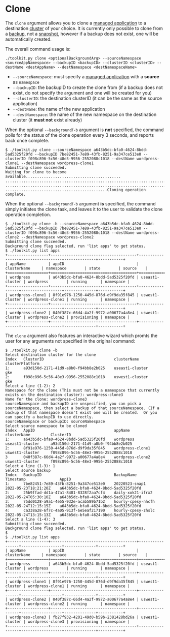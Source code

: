 # Clone

The `clone` argument allows you to clone a [managed application](../manage/README.md#app) to a destination [cluster](..list/README.md#clusters) of your choice.  It is currently only possible to clone from a [backup](../list/README.md#backups), not a [snapshot](../list/README.md#snapshots), however if a backup does not exist, one will be automatically created.

The overall command usage is:

```text
./toolkit.py clone <optionalBackgroundArg> --sourceNamespace <sourceAppNamespace> --backupID <backupID> --clusterID <clusterID> --destName <destAppName> --destNamespace <destNamespaceName>
```

* `--sourceNamespace`: must specify a [managed application](../manage/README.md#app) with a **source** as `namespace`
* `--backupID`: the backupID to create the clone from (if a backup does not exist, do not specify the argument and one will be created for you)
* `--clusterID`: the destination clusterID (it can be the same as the source application)
* `--destName`: the name of the new application
* `--destNamespace`: the name of the new namespace on the destination cluster (it **must not** exist already)

When the optional `--background`/`-b` argument is **not** specified, the command polls for the status of the clone operation every 3 seconds, and reports back once complete.

```text
$ ./toolkit.py clone --sourceNamespace a643b5dc-bfa0-4624-8bdd-5ad5325f20fd --backupID 7be82451-7e89-43fb-8251-9a347ce513e0 --clusterID f098c896-5c56-48e3-9956-2552088c1018 --destName wordpress-clone1 --destNamespace wordpress-clone1
Submitting clone succeeded.
Waiting for clone to become available..........................................
...............................................................................
...............................................................................
.............................................Cloning operation complete.
```

When the optional `--background`/`-b` argument **is** specified, the command simply initiates the clone task, and leaves it to the user to validate the clone operation completion.

```text
$ ./toolkit.py clone -b --sourceNamespace a643b5dc-bfa0-4624-8bdd-5ad5325f20fd --backupID 7be82451-7e89-43fb-8251-9a347ce513e0 --clusterID f098c896-5c56-48e3-9956-2552088c1018 --destName wordpress-clone2 --destNamespace wordpress-clone2
Submitting clone succeeded.
Background clone flag selected, run 'list apps' to get status.
$ ./toolkit.py list apps
+------------------+--------------------------------------+-----------------+------------------+--------------+-----------+
| appName          | appID                                | clusterName     | namespace        | state        | source    |
+==================+======================================+=================+==================+==============+===========+
| wordpress        | a643b5dc-bfa0-4624-8bdd-5ad5325f20fd | useast1-cluster | wordpress        | running      | namespace |
+------------------+--------------------------------------+-----------------+------------------+--------------+-----------+
| wordpress-clone1 | 8f91e976-1250-445d-876d-d9f9da35f845 | uswest1-cluster | wordpress-clone1 | running      | namespace |
+------------------+--------------------------------------+-----------------+------------------+--------------+-----------+
| wordpress-clone2 | 040f387c-66d4-4a2f-9972-a00677a4a8e4 | uswest1-cluster | wordpress-clone2 | provisioning | namespace |
+------------------+--------------------------------------+-----------------+------------------+--------------+-----------+
```

The `clone` argument also features an interactive wizard which promts the user for any arguments not specified in the original command:

```text
$ ./toolkit.py clone -b
Select destination cluster for the clone
Index   ClusterID                               clusterName         clusterPlatform
1:      a93d150d-2171-41d9-a8b0-f94bb8e2b025    useast1-cluster     gke
2:      f098c896-5c56-48e3-9956-2552088c1018    uswest1-cluster     gke
Select a line (1-2): 2
Namespace for the clone (This must not be a namespace that currently exists on the destination cluster): wordpress-clone3
Name for the clone: wordpress-clone3
sourceNamespace and backupID are unspecified, you can pick a sourceNamespace, then select a backup of that sourceNamespace. (If a backup of that namespace doesn't exist one will be created.  Or you can specify a backupID to use directly.
sourceNamespace or backupID: sourceNamespace
Select source namespace to be cloned
Index   AppID                                   appName             clusterName         ClusterID
1:      a643b5dc-bfa0-4624-8bdd-5ad5325f20fd    wordpress           useast1-cluster     a93d150d-2171-41d9-a8b0-f94bb8e2b025
2:      8f91e976-1250-445d-876d-d9f9da35f845    wordpress-clone1    uswest1-cluster     f098c896-5c56-48e3-9956-2552088c1018
3       040f387c-66d4-4a2f-9972-a00677a4a8e4    wordpress-clone2    uswest1-cluster     f098c896-5c56-48e3-9956-2552088c1018
Select a line (1-3): 1
Select source backup
Index   BackupID                                BackupName          Timestamp               AppID
1:      7be82451-7e89-43fb-8251-9a347ce513e0    20220523-snap1      2022-05-23T18:21:20Z    a643b5dc-bfa0-4624-8bdd-5ad5325f20fd
2:      25b9ffad-dd1a-47a1-8481-8328f2aa7cf4    daily-xok21-ifrx2   2022-05-24T05:30:10Z    a643b5dc-bfa0-4624-8bdd-5ad5325f20fd
3:      75dd0128-a9a1-4e55-932e-acab589b71b2    hourly-cpesy-nhcfh  2022-05-24T12:15:15Z    a643b5dc-bfa0-4624-8bdd-5ad5325f20fd
4:      ca338a28-6f7c-4a05-913f-6e5eaf217190    hourly-cpesy-zhslc  2022-05-24T13:15:13Z    a643b5dc-bfa0-4624-8bdd-5ad5325f20fd
Select a line (1-4): 3
Submitting clone succeeded.
Background clone flag selected, run 'list apps' to get status.
$ 
$ ./toolkit.py list apps           
+------------------+--------------------------------------+-----------------+------------------+--------------+-----------+
| appName          | appID                                | clusterName     | namespace        | state        | source    |
+==================+======================================+=================+==================+==============+===========+
| wordpress        | a643b5dc-bfa0-4624-8bdd-5ad5325f20fd | useast1-cluster | wordpress        | running      | namespace |
+------------------+--------------------------------------+-----------------+------------------+--------------+-----------+
| wordpress-clone1 | 8f91e976-1250-445d-876d-d9f9da35f845 | uswest1-cluster | wordpress-clone1 | running      | namespace |
+------------------+--------------------------------------+-----------------+------------------+--------------+-----------+
| wordpress-clone2 | 040f387c-66d4-4a2f-9972-a00677a4a8e4 | uswest1-cluster | wordpress-clone2 | running      | namespace |
+------------------+--------------------------------------+-----------------+------------------+--------------+-----------+
| wordpress-clone3 | fb27f932-4201-49d0-b59b-2381428bd26a | uswest1-cluster | wordpress-clone3 | provisioning | namespace |
+------------------+--------------------------------------+-----------------+------------------+--------------+-----------+
```
